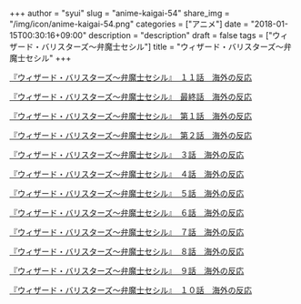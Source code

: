 +++
author = "syui"
slug = "anime-kaigai-54"
share_img = "/img/icon/anime-kaigai-54.png"
categories = ["アニメ"]
date = "2018-01-15T00:30:16+09:00"
description = "description"
draft = false
tags = ["ウィザード・バリスターズ～弁魔士セシル"]
title = "ウィザード・バリスターズ～弁魔士セシル"
+++



<a href="http://bonten001.blog.fc2.com/blog-entry-101.html" rel="nofollow" target="_blank" title="『ウィザード・バリスターズ～弁魔士セシル』　１１話　海外の反応">『ウィザード・バリスターズ～弁魔士セシル』　１１話　海外の反応</a>

<a href="http://bonten001.blog.fc2.com/blog-entry-105.html" rel="nofollow" target="_blank" title="『ウィザード・バリスターズ～弁魔士セシル』　最終話　海外の反応">『ウィザード・バリスターズ～弁魔士セシル』　最終話　海外の反応</a>

<a href="http://bonten001.blog.fc2.com/blog-entry-40.html" rel="nofollow" target="_blank" title="『ウィザード・バリスターズ～弁魔士セシル』　第１話　海外の反応">『ウィザード・バリスターズ～弁魔士セシル』　第１話　海外の反応</a>

<a href="http://bonten001.blog.fc2.com/blog-entry-48.html" rel="nofollow" target="_blank" title="『ウィザード・バリスターズ～弁魔士セシル』　第２話　海外の反応">『ウィザード・バリスターズ～弁魔士セシル』　第２話　海外の反応</a>

<a href="http://bonten001.blog.fc2.com/blog-entry-54.html" rel="nofollow" target="_blank" title="『ウィザード・バリスターズ～弁魔士セシル』　３話　海外の反応">『ウィザード・バリスターズ～弁魔士セシル』　３話　海外の反応</a>

<a href="http://bonten001.blog.fc2.com/blog-entry-59.html" rel="nofollow" target="_blank" title="『ウィザード・バリスターズ～弁魔士セシル』　４話　海外の反応">『ウィザード・バリスターズ～弁魔士セシル』　４話　海外の反応</a>

<a href="http://bonten001.blog.fc2.com/blog-entry-65.html" rel="nofollow" target="_blank" title="『ウィザード・バリスターズ～弁魔士セシル』　５話　海外の反応">『ウィザード・バリスターズ～弁魔士セシル』　５話　海外の反応</a>

<a href="http://bonten001.blog.fc2.com/blog-entry-76.html" rel="nofollow" target="_blank" title="『ウィザード・バリスターズ～弁魔士セシル』　６話　海外の反応">『ウィザード・バリスターズ～弁魔士セシル』　６話　海外の反応</a>

<a href="http://bonten001.blog.fc2.com/blog-entry-81.html" rel="nofollow" target="_blank" title="『ウィザード・バリスターズ～弁魔士セシル』　７話　海外の反応">『ウィザード・バリスターズ～弁魔士セシル』　７話　海外の反応</a>

<a href="http://bonten001.blog.fc2.com/blog-entry-86.html" rel="nofollow" target="_blank" title="『ウィザード・バリスターズ～弁魔士セシル』　８話　海外の反応">『ウィザード・バリスターズ～弁魔士セシル』　８話　海外の反応</a>

<a href="http://bonten001.blog.fc2.com/blog-entry-91.html" rel="nofollow" target="_blank" title="『ウィザード・バリスターズ～弁魔士セシル』　９話　海外の反応">『ウィザード・バリスターズ～弁魔士セシル』　９話　海外の反応</a>

<a href="http://bonten001.blog.fc2.com/blog-entry-96.html" rel="nofollow" target="_blank" title="『ウィザード・バリスターズ～弁魔士セシル』　１０話　海外の反応">『ウィザード・バリスターズ～弁魔士セシル』　１０話　海外の反応</a>
